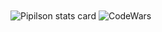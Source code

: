 <!--# Pipilson-->
<img align="center" src="https://github-readme-stats.vercel.app/api/top-langs?username=Pipilson&theme=default&title_color=C9D1D9&text_color=C9D1D9&bg_color=161B22&hide_border=true&layout=compact" alt="Pipilson stats card" />

<img align="center" src="https://www.codewars.com/users/Pipilson/badges/large" alt="CodeWars" />